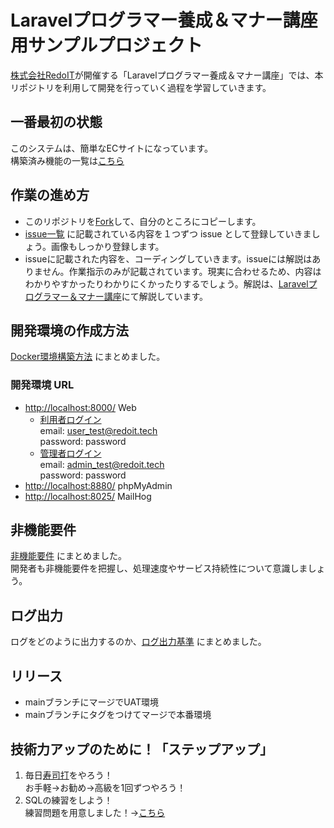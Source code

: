 # Laravelプログラマー養成＆マナー講座用サンプルプロジェクト

[株式会社RedoIT](https://redoit.tech)が開催する「Laravelプログラマー養成＆マナー講座」では、本リポジトリを利用して開発を行っていく過程を学習していきます。

## 一番最初の状態

このシステムは、簡単なECサイトになっています。  
構築済み機能の一覧は[こちら](./doc/PRECONSTRUCTED_FUNCTIONS.md)  

## 作業の進め方

- このリポジトリを[Fork](https://docs.github.com/ja/pull-requests/collaborating-with-pull-requests/working-with-forks/about-forks)して、自分のところにコピーします。  
- [issue一覧](./doc/ISSUES.md) に記載されている内容を１つずつ issue として登録していきましょう。画像もしっかり登録します。  
- issueに記載された内容を、コーディングしていきます。issueには解説はありません。作業指示のみが記載されています。現実に合わせるため、内容はわかりやすかったりわかりにくかったりするでしょう。解説は、[Laravelプログラマー＆マナー講座](https://redoit.tech/laravel-programmer)にて解説しています。  

## 開発環境の作成方法

[Docker環境構築方法](./doc/DOCKER_USAGE.md) にまとめました。  

### 開発環境 URL

- [http://localhost:8000/](http://localhost:8000/) Web
  - [利用者ログイン](http://localhost:8000/login)  
    email: user_test@redoit.tech  
    password: password  
  - [管理者ログイン](http://localhost:8000/login/admin)  
    email: admin_test@redoit.tech  
    password: password  
- [http://localhost:8880/](http://localhost:8880/) phpMyAdmin
- [http://localhost:8025/](http://localhost:8025/) MailHog

## 非機能要件

[非機能要件](./doc/NON_FUNCTIONAL_REQUIREMENT.md) にまとめました。  
開発者も非機能要件を把握し、処理速度やサービス持続性について意識しましょう。  

## ログ出力

ログをどのように出力するのか、[ログ出力基準](./doc/LOG_DESIGN.md) にまとめました。

## リリース

- mainブランチにマージでUAT環境
- mainブランチにタグをつけてマージで本番環境

## 技術力アップのために！「ステップアップ」

1. 毎日[寿司打](https://sushida.net/)をやろう！  
   お手軽→お勧め→高級を1回ずつやろう！  
2. SQLの練習をしよう！  
   練習問題を用意しました！→[こちら](./doc/stepup/SQL.md)  
